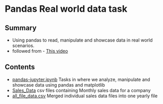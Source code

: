 # Pandas Real world data task

## Summary
- Using pandas to read, manipulate and showcase data in real world scenarios. 
- followed from - <a href="https://www.youtube.com/watch?v=eMOA1pPVUc4">This video</a> 

## Contents 
- [pandas-jupyter.ipynb](pandas-jupyter.ipynb) Tasks in where we analyze, manipulate and showcase data using pandas and matplotlib  
- [Sales_Data](Sales_Data) csv files containing Monthly sales data for a company
- [all_file_data.csv](all_file_data.csv) Merged individual sales data files into one yearly file

